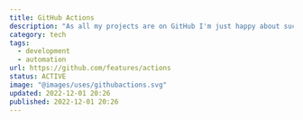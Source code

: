 ```yaml
---
title: GitHub Actions
description: "As all my projects are on GitHub I'm just happy about such a simple solution for automation."
category: tech
tags:
  - development
  - automation
url: https://github.com/features/actions
status: ACTIVE
image: "@images/uses/githubactions.svg"
updated: 2022-12-01 20:26
published: 2022-12-01 20:26
---
```

